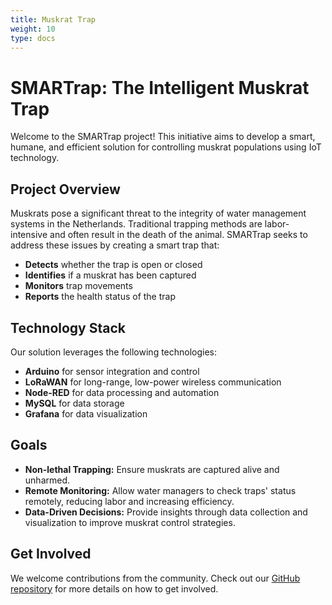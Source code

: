 ```yaml
---
title: Muskrat Trap
weight: 10
type: docs
---
```


# SMARTrap: The Intelligent Muskrat Trap

Welcome to the SMARTrap project! This initiative aims to develop a smart, humane, and efficient solution for controlling muskrat populations using IoT technology.

## Project Overview

Muskrats pose a significant threat to the integrity of water management systems in the Netherlands. Traditional trapping methods are labor-intensive and often result in the death of the animal. SMARTrap seeks to address these issues by creating a smart trap that:
- **Detects** whether the trap is open or closed
- **Identifies** if a muskrat has been captured
- **Monitors** trap movements
- **Reports** the health status of the trap

## Technology Stack

Our solution leverages the following technologies:
- **Arduino** for sensor integration and control
- **LoRaWAN** for long-range, low-power wireless communication
- **Node-RED** for data processing and automation
- **MySQL** for data storage
- **Grafana** for data visualization

## Goals

- **Non-lethal Trapping:** Ensure muskrats are captured alive and unharmed.
- **Remote Monitoring:** Allow water managers to check traps' status remotely, reducing labor and increasing efficiency.
- **Data-Driven Decisions:** Provide insights through data collection and visualization to improve muskrat control strategies.

## Get Involved

We welcome contributions from the community. Check out our [GitHub repository](https://github.com/jjgroenendijk/muskrattrap) for more details on how to get involved.